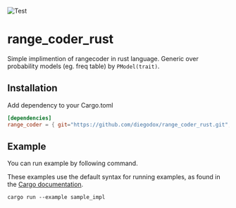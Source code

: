 ![Test](https://github.com/diegodox/range_coder_rust/workflows/Rust/badge.svg)

# range_coder_rust

Simple implimention of rangecoder in rust language.
Generic over probability models (eg. freq table) by `PModel(trait)`.

## Installation

Add dependency to your Cargo.toml

```toml
[dependencies]
range_coder = { git="https://github.com/diegodox/range_coder_rust.git", tag = "v0.1.0" }
```

## Example

You can run example by following command.

These examples use the default syntax for running examples, as found in the [Cargo documentation](https://doc.rust-lang.org/cargo/reference/cargo-targets.html#examples).

```shell
cargo run --example sample_impl
```
